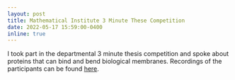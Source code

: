 ```yaml
---
layout: post
title: Mathematical Institute 3 Minute These Competition
date: 2022-05-17 15:59:00-0400
inline: true
---
```


I took part in the departmental 3 minute thesis competition and spoke about proteins that can bind and bend biological membranes. Recordings of the participants can be found <a href="https://youtu.be/OnpLgqy_XLE?t=544">here</a>.

